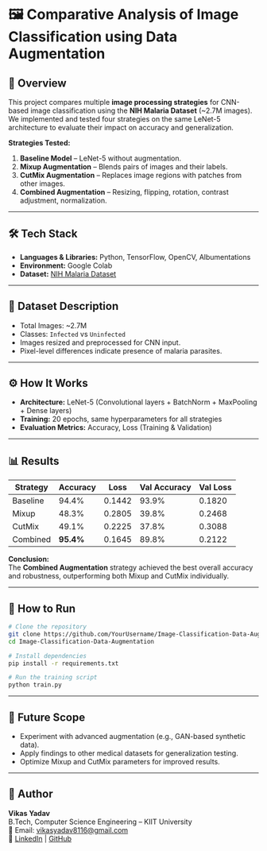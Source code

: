 # 🖼️ Comparative Analysis of Image Classification using Data Augmentation

## 📌 Overview
This project compares multiple **image processing strategies** for CNN-based image classification using the **NIH Malaria Dataset** (~2.7M images).  
We implemented and tested four strategies on the same LeNet-5 architecture to evaluate their impact on accuracy and generalization.

**Strategies Tested:**
1. **Baseline Model** – LeNet-5 without augmentation.
2. **Mixup Augmentation** – Blends pairs of images and their labels.
3. **CutMix Augmentation** – Replaces image regions with patches from other images.
4. **Combined Augmentation** – Resizing, flipping, rotation, contrast adjustment, normalization.

---

## 🛠️ Tech Stack
- **Languages & Libraries:** Python, TensorFlow, OpenCV, Albumentations
- **Environment:** Google Colab
- **Dataset:** [NIH Malaria Dataset](https://ceb.nlm.nih.gov/repositories/malaria-datasets/)

---

## 📂 Dataset Description
- Total Images: ~2.7M
- Classes: `Infected` vs `Uninfected`
- Images resized and preprocessed for CNN input.
- Pixel-level differences indicate presence of malaria parasites.

---

## ⚙️ How It Works
- **Architecture:** LeNet-5 (Convolutional layers + BatchNorm + MaxPooling + Dense layers)
- **Training:** 20 epochs, same hyperparameters for all strategies
- **Evaluation Metrics:** Accuracy, Loss (Training & Validation)

---

## 📊 Results

| Strategy  | Accuracy | Loss   | Val Accuracy | Val Loss |
|-----------|----------|--------|--------------|----------|
| Baseline  | 94.4%    | 0.1442 | 93.9%        | 0.1820   |
| Mixup     | 48.3%    | 0.2805 | 39.8%        | 0.2468   |
| CutMix    | 49.1%    | 0.2225 | 37.8%        | 0.3088   |
| Combined  | **95.4%**| 0.1645 | 89.8%        | 0.2122   |

**Conclusion:**  
The **Combined Augmentation** strategy achieved the best overall accuracy and robustness, outperforming both Mixup and CutMix individually.

---

## 🚀 How to Run

```bash
# Clone the repository
git clone https://github.com/YourUsername/Image-Classification-Data-Augmentation.git
cd Image-Classification-Data-Augmentation

# Install dependencies
pip install -r requirements.txt

# Run the training script
python train.py
```

---

## 📌 Future Scope
- Experiment with advanced augmentation (e.g., GAN-based synthetic data).
- Apply findings to other medical datasets for generalization testing.
- Optimize Mixup and CutMix parameters for improved results.

---

## 👤 Author
**Vikas Yadav**  
B.Tech, Computer Science Engineering – KIIT University  
📧 Email: vikasyadav8116@gmail.com  
🔗 [LinkedIn](https://linkedin.com/in/vikasyadav) | [GitHub](https://github.com/vikasyadav8116)
